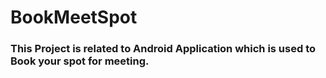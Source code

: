 # BookMeetSpot
### This Project is related to Android Application which is used to Book your spot for meeting. 
